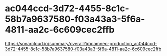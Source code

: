 # ac044ccd-3d72-4455-8c1c-58b7a9637580-f03a43a3-5f6a-4811-aa2c-6c609cec2ffb
https://sonarcloud.io/summary/overall?id=iamneo-production_ac044ccd-3d72-4455-8c1c-58b7a9637580-f03a43a3-5f6a-4811-aa2c-6c609cec2ffb
